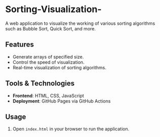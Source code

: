 # Sorting-Visualization-


A web application to visualize the working of various sorting algorithms such as Bubble Sort, Quick Sort, and more.

## Features
- Generate arrays of specified size.
- Control the speed of visualization.
- Real-time visualization of sorting algorithms.

## Tools & Technologies
- **Frontend**: HTML, CSS, JavaScript
- **Deployment**: GitHub Pages via GitHub Actions

## Usage

1. Open `index.html` in your browser to run the application.
